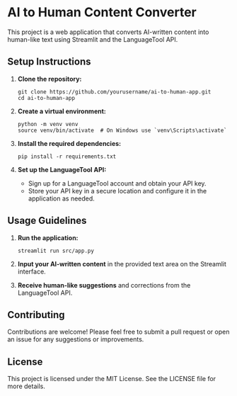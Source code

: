 # AI to Human Content Converter

This project is a web application that converts AI-written content into human-like text using Streamlit and the LanguageTool API.

## Setup Instructions

1. **Clone the repository:**

   ```
   git clone https://github.com/yourusername/ai-to-human-app.git
   cd ai-to-human-app
   ```

2. **Create a virtual environment:**

   ```
   python -m venv venv
   source venv/bin/activate  # On Windows use `venv\Scripts\activate`
   ```

3. **Install the required dependencies:**

   ```
   pip install -r requirements.txt
   ```

4. **Set up the LanguageTool API:**
   - Sign up for a LanguageTool account and obtain your API key.
   - Store your API key in a secure location and configure it in the application as needed.

## Usage Guidelines

1. **Run the application:**

   ```
   streamlit run src/app.py
   ```

2. **Input your AI-written content** in the provided text area on the Streamlit interface.

3. **Receive human-like suggestions** and corrections from the LanguageTool API.

## Contributing

Contributions are welcome! Please feel free to submit a pull request or open an issue for any suggestions or improvements.

## License

This project is licensed under the MIT License. See the LICENSE file for more details.
